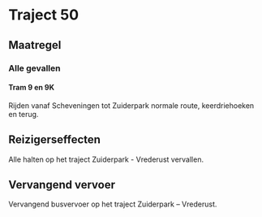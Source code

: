 # Traject 50
## Maatregel
### Alle gevallen

#### Tram 9 en 9K
Rijden vanaf Scheveningen tot Zuiderpark normale route, keerdriehoeken en terug.

## Reizigerseffecten
Alle halten op het traject Zuiderpark - Vrederust vervallen.

## Vervangend vervoer
Vervangend busvervoer op het traject Zuiderpark – Vrederust.
